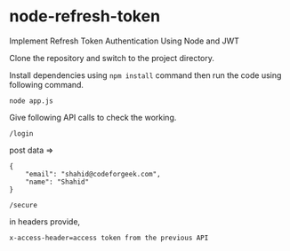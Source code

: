# node-refresh-token
Implement Refresh Token Authentication Using Node and JWT

Clone the repository and switch to the project directory.

Install dependencies using ```npm install``` command then run the code using following command.

```node app.js```

Give following API calls to check the working.

```/login```

post data => 

```
{
	"email": "shahid@codeforgeek.com",
	"name": "Shahid"
}
```

```/secure```

in headers provide,

```x-access-header=access token from the previous API```
